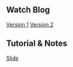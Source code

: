 
## Watch Blog

[Version 1](https://github.com/pixelspy/watchblog/blob/master/version1.md)
[Version 2](https://github.com/pixelspy/watchblog/blob/master/version2.md)

## Tutorial & Notes

[Slide](http://slides.com/pixelspy/laravel/)


